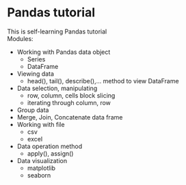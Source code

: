 # Pandas tutorial
This is self-learning Pandas tutorial  
Modules:  
- Working with Pandas data object
  - Series
  - DataFrame
- Viewing data
  - head(), tail(), describe(),... method to view DataFrame
- Data selection, manipulating
  - row, column, cells block slicing
  - iterating through column, row
- Group data
- Merge, Join, Concatenate data frame
- Working with file
  - csv
  - excel
- Data operation method
  - apply(), assign()
- Data visualization
  - matplotlib
  - seaborn

